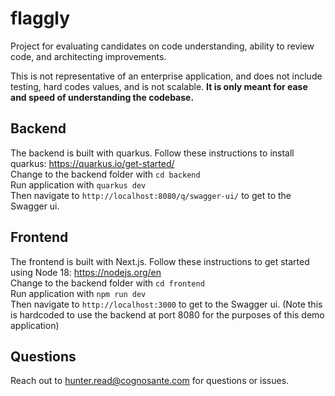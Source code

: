 # flaggly
Project for evaluating candidates on code understanding, ability to review code, and architecting improvements.

This is not representative of an enterprise application, and does not include testing, hard codes values, and is not scalable. **It is only meant for ease and speed of understanding the codebase.**

## Backend

The backend is built with quarkus. Follow these instructions to install quarkus: https://quarkus.io/get-started/  
Change to the backend folder with `cd backend`  
Run application with `quarkus dev`  
Then navigate to `http://localhost:8080/q/swagger-ui/` to get to the Swagger ui.  

## Frontend

The frontend is built with Next.js. Follow these instructions to get started using Node 18: https://nodejs.org/en  
Change to the backend folder with `cd frontend`  
Run application with `npm run dev`  
Then navigate to `http://localhost:3000` to get to the Swagger ui. (Note this is hardcoded to use the backend at port 8080 for the purposes of this demo application)  


## Questions

Reach out to hunter.read@cognosante.com for questions or issues.